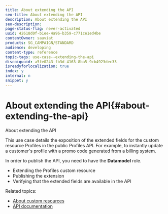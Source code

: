 ```yaml
---
title: About extending the API
seo-title: About extending the API
description: About extending the API
seo-description: 
page-status-flag: never-activated
uuid: 42618d0f-b1ee-4a96-b359-c771ce1ed4be
contentOwner: sauviat
products: SG_CAMPAIGN/STANDARD
audience: developing
content-type: reference
topic-tags: use-case--extending-the-api
discoiquuid: a5fe0243-fb3d-4163-8ba5-9cb4923dec33
isreadyforlocalization: true
index: y
internal: n
snippet: y
---
```


# About extending the API{#about-extending-the-api}

About extending the API

This use case details the exposition of the extended fields for the custom resource Profiles in the public Profiles API. For example, to instantly update a customer's profile with a promo code generated from a billing system.

In order to publish the API, you need to have the **Datamodel** role.

* Extending the Profiles custom resource
* Publishing the extension
* Verifying that the extended fields are available in the API

Related topics:

* [About custom resources](../../developing/using/data-model-concepts.md)
* [API documentation](https://docs.campaign.adobe.com/doc/standard/en/api/ACS_API.html)

